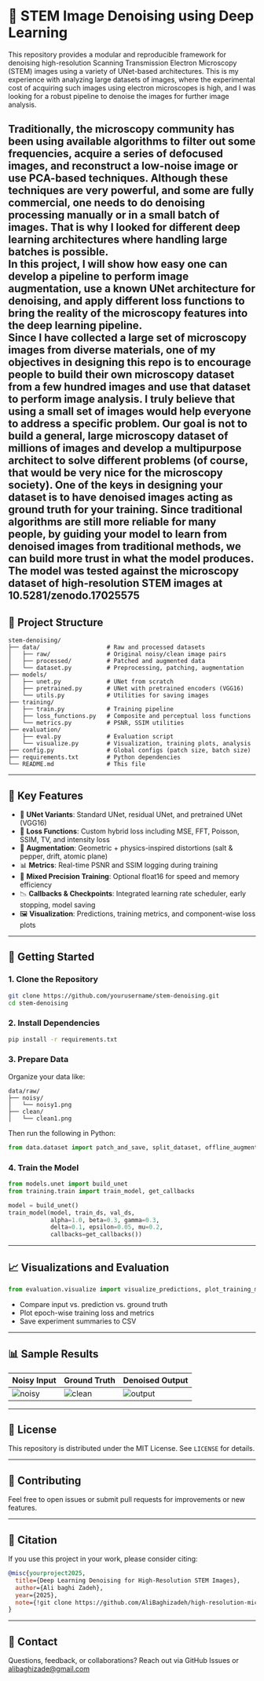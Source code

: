 # 🔬 STEM Image Denoising using Deep Learning

This repository provides a modular and reproducible framework for denoising high-resolution Scanning Transmission Electron Microscopy (STEM) images using a variety of UNet-based architectures.
This is my experience with analyzing large datasets of images, where the experimental cost of acquiring such images using electron microscopes is high, and I was looking for a robust pipeline to denoise the images for further image analysis.

Traditionally, the microscopy community has been using available algorithms to filter out some frequencies, acquire a series of defocused images, and reconstruct a low-noise image or use PCA-based techniques. Although these techniques are very powerful, and some are fully commercial, one needs to do denoising processing manually or in a small batch of images. That is why I looked for different deep learning architectures where handling large batches is possible.      
In this project, I will show how easy one can develop a pipeline to perform image augmentation, use a known UNet architecture for denoising, and apply different loss functions to bring the reality of the microscopy features into the deep learning pipeline.     
Since I have collected a large set of microscopy images from diverse materials, one of **my objectives in designing this repo** is to encourage people to build their own microscopy dataset from a few hundred images and use that dataset to perform image analysis. I truly believe that using a small set of images would help everyone to address a specific problem. Our goal is not to build a general, large microscopy dataset of millions of images and develop a multipurpose architect to solve different problems (of course, that would be very nice for the microscopy society). One of the keys in designing your dataset is to have denoised images acting as ground truth for your training. Since traditional algorithms are still more reliable for many people, by guiding your model to learn from denoised images from traditional methods, we can build more trust in what the model produces. 
The model was tested against the microscopy dataset of high-resolution STEM images at 10.5281/zenodo.17025575
---

## 📁 Project Structure

```
stem-denoising/
├── data/                   # Raw and processed datasets
│   ├── raw/                # Original noisy/clean image pairs
│   ├── processed/          # Patched and augmented data
│   └── dataset.py          # Preprocessing, patching, augmentation
├── models/
│   ├── unet.py             # UNet from scratch
│   ├── pretrained.py       # UNet with pretrained encoders (VGG16)
│   └── utils.py            # Utilities for saving images
├── training/
│   ├── train.py            # Training pipeline
│   ├── loss_functions.py   # Composite and perceptual loss functions
│   └── metrics.py          # PSNR, SSIM utilities
├── evaluation/
│   ├── eval.py             # Evaluation script
│   └── visualize.py        # Visualization, training plots, analysis
├── config.py               # Global configs (patch size, batch size)
├── requirements.txt        # Python dependencies
└── README.md               # This file
```

---

## 🧠 Key Features

- 🔧 **UNet Variants**: Standard UNet, residual UNet, and pretrained UNet (VGG16)
- 🧪 **Loss Functions**: Custom hybrid loss including MSE, FFT, Poisson, SSIM, TV, and intensity loss
- 🔁 **Augmentation**: Geometric + physics-inspired distortions (salt & pepper, drift, atomic plane)
- 📊 **Metrics**: Real-time PSNR and SSIM logging during training
- 🧼 **Mixed Precision Training**: Optional float16 for speed and memory efficiency
- 📉 **Callbacks & Checkpoints**: Integrated learning rate scheduler, early stopping, model saving
- 🖼️ **Visualization**: Predictions, training metrics, and component-wise loss plots

---

## 🚀 Getting Started

### 1. Clone the Repository

```bash
git clone https://github.com/yourusername/stem-denoising.git
cd stem-denoising
```

### 2. Install Dependencies

```bash
pip install -r requirements.txt
```

### 3. Prepare Data

Organize your data like:

```
data/raw/
├── noisy/
│   └── noisy1.png
├── clean/
│   └── clean1.png
```

Then run the following in Python:

```python
from data.dataset import patch_and_save, split_dataset, offline_augmentation
```

### 4. Train the Model

```python
from models.unet import build_unet
from training.train import train_model, get_callbacks

model = build_unet()
train_model(model, train_ds, val_ds,
            alpha=1.0, beta=0.3, gamma=0.3,
            delta=0.1, epsilon=0.05, mu=0.2,
            callbacks=get_callbacks())
```

---

## 📈 Visualizations and Evaluation

```python
from evaluation.visualize import visualize_predictions, plot_training_metrics
```

- Compare input vs. prediction vs. ground truth
- Plot epoch-wise training loss and metrics
- Save experiment summaries to CSV

---

## 📊 Sample Results

| Noisy Input | Ground Truth | Denoised Output |
|-------------|---------------|-----------------|
| ![noisy](samples/noisy.png) | ![clean](samples/clean.png) | ![output](samples/pred.png) |

---

## 📜 License

This repository is distributed under the MIT License. See `LICENSE` for details.

---

## 🤝 Contributing

Feel free to open issues or submit pull requests for improvements or new features.

---

## 🔬 Citation

If you use this project in your work, please consider citing:

```bibtex
@misc{yourproject2025,
  title={Deep Learning Denoising for High-Resolution STEM Images},
  author={Ali baghi Zadeh},
  year={2025},
  note={!git clone https://github.com/AliBaghizadeh/high-resolution-microscopy-denoising.git}
}
```

---

## 🙋 Contact

Questions, feedback, or collaborations? Reach out via GitHub Issues or [alibaghizade@gmail.com](mailto:alibaghizade@gmail.com)
